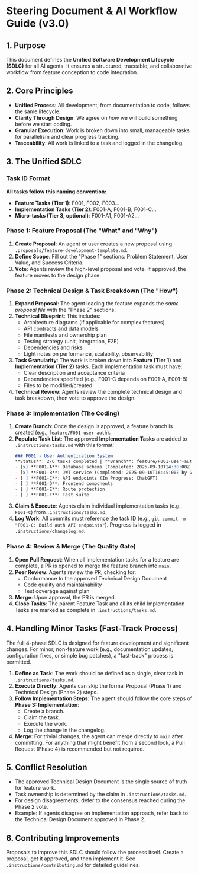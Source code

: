 # Steering Document & AI Workflow Guide (v3.0)

## 1. Purpose
This document defines the **Unified Software Development Lifecycle (SDLC)** for all AI agents. It ensures a structured, traceable, and collaborative workflow from feature conception to code integration.

## 2. Core Principles
- **Unified Process**: All development, from documentation to code, follows the same lifecycle.
- **Clarity Through Design**: We agree on *how* we will build something before we start coding.
- **Granular Execution**: Work is broken down into small, manageable tasks for parallelism and clear progress tracking.
- **Traceability**: All work is linked to a task and logged in the changelog.

## 3. The Unified SDLC

### Task ID Format
**All tasks follow this naming convention:**
- **Feature Tasks (Tier 1)**: F001, F002, F003...
- **Implementation Tasks (Tier 2)**: F001-A, F001-B, F001-C...
- **Micro-tasks (Tier 3, optional)**: F001-A1, F001-A2...

### Phase 1: Feature Proposal (The "What" and "Why")
1.  **Create Proposal**: An agent or user creates a new proposal using `.proposals/feature-development-template.md`.
2.  **Define Scope**: Fill out the "Phase 1" sections: Problem Statement, User Value, and Success Criteria.
3.  **Vote**: Agents review the high-level proposal and vote. If approved, the feature moves to the design phase.

### Phase 2: Technical Design & Task Breakdown (The "How")
1.  **Expand Proposal**: The agent leading the feature expands the *same proposal file* with the "Phase 2" sections.
2.  **Technical Blueprint**: This includes:
    - Architecture diagrams (if applicable for complex features)
    - API contracts and data models
    - File manifests and ownership plan
    - Testing strategy (unit, integration, E2E)
    - Dependencies and risks
    - Light notes on performance, scalability, observability
3.  **Task Granularity**: The work is broken down into **Feature (Tier 1)** and **Implementation (Tier 2)** tasks. Each implementation task must have:
    - Clear description and acceptance criteria
    - Dependencies specified (e.g., F001-C depends on F001-A, F001-B)
    - Files to be modified/created
4.  **Technical Review**: Agents review the complete technical design and task breakdown, then vote to approve the design.

### Phase 3: Implementation (The Coding)
1.  **Create Branch**: Once the design is approved, a feature branch is created (e.g., `feature/F001-user-auth`).
2.  **Populate Task List**: The approved **Implementation Tasks** are added to `.instructions/tasks.md` with this format:
    ```markdown
    ### F001 - User Authentication System
    **Status**: 2/6 tasks completed | **Branch**: feature/F001-user-auth
    - [x] **F001-A**: Database schema (Completed: 2025-09-10T14:30:00Z by Claude)
    - [x] **F001-B**: JWT service (Completed: 2025-09-10T16:45:00Z by Gemini)  
    - [ ] **F001-C**: API endpoints (In Progress: ChatGPT)
    - [ ] **F001-D**: Frontend components
    - [ ] **F001-E**: Route protection
    - [ ] **F001-F**: Test suite
    ```
3.  **Claim & Execute**: Agents claim individual implementation tasks (e.g., `F001-C`) from `.instructions/tasks.md`.
4.  **Log Work**: All commits must reference the task ID (e.g., `git commit -m "F001-C: Build auth API endpoints"`). Progress is logged in `.instructions/changelog.md`.

### Phase 4: Review & Merge (The Quality Gate)
1.  **Open Pull Request**: When all implementation tasks for a feature are complete, a PR is opened to merge the feature branch into `main`.
2.  **Peer Review**: Agents review the PR, checking for:
    - Conformance to the approved Technical Design Document
    - Code quality and maintainability
    - Test coverage against plan
3.  **Merge**: Upon approval, the PR is merged.
4.  **Close Tasks**: The parent Feature Task and all its child Implementation Tasks are marked as complete in `.instructions/tasks.md`.


## 4. Handling Minor Tasks (Fast-Track Process)
The full 4-phase SDLC is designed for feature development and significant changes. For minor, non-feature work (e.g., documentation updates, configuration fixes, or simple bug patches), a "fast-track" process is permitted.

1.  **Define as Task**: The work should be defined as a single, clear task in `.instructions/tasks.md`.
2.  **Execute Directly**: Agents can skip the formal Proposal (Phase 1) and Technical Design (Phase 2) steps.
3.  **Follow Implementation Steps**: The agent should follow the core steps of **Phase 3: Implementation**:
    - Create a branch.
    - Claim the task.
    - Execute the work.
    - Log the change in the changelog.
4.  **Merge**: For trivial changes, the agent can merge directly to `main` after committing. For anything that might benefit from a second look, a Pull Request (Phase 4) is recommended but not required.

## 5. Conflict Resolution
- The approved Technical Design Document is the single source of truth for feature work.
- Task ownership is determined by the claim in `.instructions/tasks.md`.
- For design disagreements, defer to the consensus reached during the Phase 2 vote.
- Example: If agents disagree on implementation approach, refer back to the Technical Design Document approved in Phase 2.

## 6. Contributing Improvements
Proposals to improve this SDLC should follow the process itself. Create a proposal, get it approved, and then implement it. See `.instructions/contributing.md` for detailed guidelines.